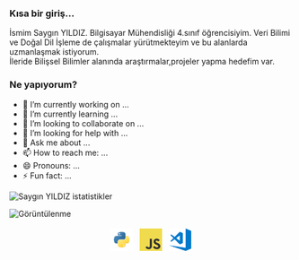 ### Kısa bir giriş...

İsmim Saygın YILDIZ. Bilgisayar Mühendisliği 4.sınıf öğrencisiyim. Veri Bilimi ve Doğal Dil İşleme de çalışmalar yürütmekteyim ve bu alanlarda uzmanlaşmak istiyorum.<br>
İleride Bilişsel Bilimler alanında araştırmalar,projeler yapma hedefim var.


<!--
**rowers7/rowers7** is a ✨ _special_ ✨ repository because its `README.md` (this file) appears on your GitHub profile.

Here are some ideas to get you started:
-->

### Ne yapıyorum?


- 🔭 I’m currently working on ...
- 🌱 I’m currently learning ...
- 👯 I’m looking to collaborate on ...
- 🤔 I’m looking for help with ...
- 💬 Ask me about ...
- 📫 How to reach me: ...
- 😄 Pronouns: ...
- ⚡ Fun fact: ...

![Saygın YILDIZ istatistikler](https://github-readme-stats.vercel.app/api?username=rowers7&show_icons=true&theme=radical)<br>

![Görüntülenme](https://komarev.com/ghpvc/?username=rowers7&color=yellow&label=GÖRÜNTÜLENME)

<p align="center">
<img src="https://raw.githubusercontent.com/github/explore/80688e429a7d4ef2fca1e82350fe8e3517d3494d/topics/python/python.png" alt="Python" height="40" style="vertical-align:top; margin:4px">
<img src="https://raw.githubusercontent.com/github/explore/80688e429a7d4ef2fca1e82350fe8e3517d3494d/topics/javascript/javascript.png" alt="Javascript" height="40" style="vertical-align:top; margin:4px">
<img src="https://raw.githubusercontent.com/github/explore/80688e429a7d4ef2fca1e82350fe8e3517d3494d/topics/visual-studio-code/visual-studio-code.png" alt="VS Code" height="40" style="vertical-align:top; margin:4px">
</p>
